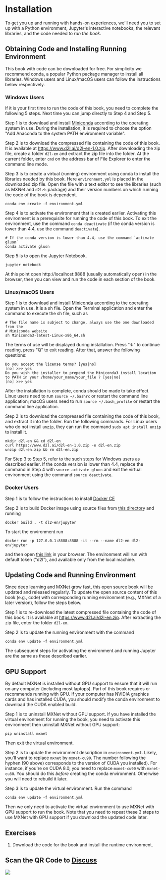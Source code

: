 # Installation

To get you up and running with hands-on experiences, we'll need you to set up with a Python environment, Jupyter's interactive notebooks, the relevant libraries, and the code needed to *run the book*.


## Obtaining Code and Installing Running Environment

This book with code can be downloaded for free. For simplicity we recommend conda, a popular Python package manager to install all libraries. Windows users and Linux/macOS users can follow the instructions below respectively.

### Windows Users

If it is your first time to run the code of this book, you need to complete the following 5 steps. Next time you can jump directly to Step 4 and Step 5.

Step 1 is to download and install [Miniconda](https://conda.io/en/master/miniconda.html) according to the operating system in use. During the installation, it is required to choose the option "Add Anaconda to the system PATH environment variable".

Step 2 is to download the compressed file containing the code of this book. It is available at https://www.d2l.ai/d2l-en-1.0.zip. After downloading the zip file, create a folder `d2l-en` and extract the zip file into the folder. At the current folder, enter `cmd` on the address bar of File Explorer to enter the command line mode.

Step 3 is to create a virtual (running) environment using conda to install the libraries needed by this book. Here `environment.yml` is placed in the downloaded zip file. Open the file with a text editor to see the libraries (such as MXNet and `d2lzh` package) and their version numbers on which running the code of the book is dependent.

```
conda env create -f environment.yml
```

Step 4 is to activate the environment that is created earlier. Activating this environment is a prerequisite for running the code of this book. To exit the environment, use the command `conda deactivate` (if the conda version is lower than 4.4, use the command `deactivate`).

```
# If the conda version is lower than 4.4, use the command `activate gluon`
conda activate gluon
```

Step 5 is to open the Jupyter Notebook.

```
jupyter notebook
```

At this point open http://localhost:8888 (usually automatically open) in the browser, then you can view and run the code in each section of the book.

### Linux/macOS Users

Step 1 is to download and install [Miniconda](https://conda.io/en/master/miniconda.html) according to the operating system in use. It is a sh file. Open the Terminal application and enter the command to execute the sh file, such as

```
# The file name is subject to change, always use the one downloaded from the
# Miniconda website
sh Miniconda3-latest-Linux-x86_64.sh
```

The terms of use will be displayed during installation. Press "↓" to continue reading, press "Q" to exit reading. After that, answer the following questions:

```
Do you accept the license terms? [yes|no]
[no] >>> yes
Do you wish the installer to prepend the Miniconda3 install location
to PATH in your /home/your_name/your_file ? [yes|no]
[no] >>> yes
```

After the installation is complete, conda should be made to take effect. Linux users need to run `source ~/.bashrc` or restart the command line application; macOS users need to run `source ~/.bash_profile` or restart the command line application.

Step 2 is to download the compressed file containing the code of this book, and extract it into the folder. Run the following commands. For Linux users who do not install `unzip`, they can run the command `sudo apt install unzip` to install it.

```
mkdir d2l-en && cd d2l-en
curl https://www.d2l.ai/d2l-en-1.0.zip -o d2l-en.zip
unzip d2l-en.zip && rm d2l-en.zip
```

For Step 3 to Step 5, refer to the such steps for Windows users as described earlier. If the conda version is lower than 4.4, replace the command in Step 4 with `source activate gluon` and exit the virtual environment using the command `source deactivate`.

### Docker Users
Step 1 is to follow the instructions to install [Docker CE](https://docs.docker.com/install/)

Step 2 is to build Docker image using source files from [this directory](../docker/) and running

```
docker build . -t dl2-en/jupyter
```

To start the environment run

```
docker run -p 127.0.0.1:8888:8888 -it --rm --name dl2-en dl2-en/jupyter
```

and then open [this link](http://127.0.0.1:8888/?token=d2l) in your browser. The environment will run with default token ("d2l"), and available only from the local machine.


## Updating Code and Running Environment

Since deep learning and MXNet grow fast, this open source book will be updated and released regularly. To update the open source content of this book (e.g., code) with corresponding running environment (e.g., MXNet of a later version), follow the steps below.

Step 1 is to re-download the latest compressed file containing the code of this book. It is available at https://www.d2l.ai/d2l-en.zip. After extracting the zip file, enter the folder `d2l-en`.

Step 2 is to update the running environment with the command

```
conda env update -f environment.yml
```

The subsequent steps for activating the environment and running Jupyter are the same as those described earlier.

## GPU Support

By default MXNet is installed without GPU support to ensure that it will run on any computer (including most laptops). Part of this book requires or recommends running with GPU. If your computer has NVIDIA graphics cards and has installed CUDA, you should modify the conda environment to download the CUDA enabled build.

Step 1 is to uninstall MXNet without GPU support. If you have installed the virtual environment for running the book, you need to activate this environment then uninstall MXNet without GPU support:

```
pip uninstall mxnet
```

Then exit the virtual environment.

Step 2 is to update the environment description in `environment.yml`.
Likely, you'll want to replace `mxnet` by `mxnet-cu90`.
The number following the hyphen (90 above)
corresponds to the version of CUDA you installed).
For instance, if you're on CUDA 8.0,
you need to replace `mxnet-cu90` with `mxnet-cu80`.
You should do this *before* creating the conda environment.
Otherwise you will need to rebuild it later.

Step 3 is to update the virtual environment. Run the command

```
conda env update -f environment.yml
```

Then we only need to activate the virtual environment to use MXNet with GPU support to run the book. Note that you need to repeat these 3 steps to use MXNet with GPU support if you download the updated code later.

## Exercises

1. Download the code for the book and install the runtime environment.


## Scan the QR Code to [Discuss](https://discuss.mxnet.io/t/2315)

![](../img/qr_install.svg)
